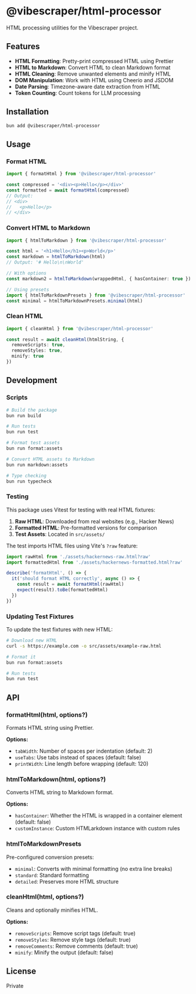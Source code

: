 # @vibescraper/html-processor

HTML processing utilities for the Vibescraper project.

## Features

- **HTML Formatting**: Pretty-print compressed HTML using Prettier
- **HTML to Markdown**: Convert HTML to clean Markdown format
- **HTML Cleaning**: Remove unwanted elements and minify HTML
- **DOM Manipulation**: Work with HTML using Cheerio and JSDOM
- **Date Parsing**: Timezone-aware date extraction from HTML
- **Token Counting**: Count tokens for LLM processing

## Installation

```bash
bun add @vibescraper/html-processor
```

## Usage

### Format HTML

```typescript
import { formatHtml } from '@vibescraper/html-processor'

const compressed = '<div><p>Hello</p></div>'
const formatted = await formatHtml(compressed)
// Output:
// <div>
//   <p>Hello</p>
// </div>
```

### Convert HTML to Markdown

```typescript
import { htmlToMarkdown } from '@vibescraper/html-processor'

const html = '<h1>Hello</h1><p>World</p>'
const markdown = htmlToMarkdown(html)
// Output: '# Hello\n\nWorld'

// With options
const markdown2 = htmlToMarkdown(wrappedHtml, { hasContainer: true })

// Using presets
import { htmlToMarkdownPresets } from '@vibescraper/html-processor'
const minimal = htmlToMarkdownPresets.minimal(html)
```

### Clean HTML

```typescript
import { cleanHtml } from '@vibescraper/html-processor'

const result = await cleanHtml(htmlString, {
  removeScripts: true,
  removeStyles: true,
  minify: true
})
```

## Development

### Scripts

```bash
# Build the package
bun run build

# Run tests
bun run test

# Format test assets
bun run format:assets

# Convert HTML assets to Markdown
bun run markdown:assets

# Type checking
bun run typecheck
```

### Testing

This package uses Vitest for testing with real HTML fixtures:

1. **Raw HTML**: Downloaded from real websites (e.g., Hacker News)
2. **Formatted HTML**: Pre-formatted versions for comparison
3. **Test Assets**: Located in `src/assets/`

The test imports HTML files using Vite's `?raw` feature:

```typescript
import rawHtml from './assets/hackernews-raw.html?raw'
import formattedHtml from './assets/hackernews-formatted.html?raw'

describe('formatHtml', () => {
  it('should format HTML correctly', async () => {
    const result = await formatHtml(rawHtml)
    expect(result).toBe(formattedHtml)
  })
})
```

### Updating Test Fixtures

To update the test fixtures with new HTML:

```bash
# Download new HTML
curl -s https://example.com -o src/assets/example-raw.html

# Format it
bun run format:assets

# Run tests
bun run test
```

## API

### formatHtml(html, options?)

Formats HTML string using Prettier.

**Options:**
- `tabWidth`: Number of spaces per indentation (default: 2)
- `useTabs`: Use tabs instead of spaces (default: false)
- `printWidth`: Line length before wrapping (default: 120)

### htmlToMarkdown(html, options?)

Converts HTML string to Markdown format.

**Options:**
- `hasContainer`: Whether the HTML is wrapped in a container element (default: false)
- `customInstance`: Custom HTMLarkdown instance with custom rules

### htmlToMarkdownPresets

Pre-configured conversion presets:
- `minimal`: Converts with minimal formatting (no extra line breaks)
- `standard`: Standard formatting
- `detailed`: Preserves more HTML structure

### cleanHtml(html, options?)

Cleans and optionally minifies HTML.

**Options:**
- `removeScripts`: Remove script tags (default: true)
- `removeStyles`: Remove style tags (default: true)
- `removeComments`: Remove comments (default: true)
- `minify`: Minify the output (default: false)

## License

Private